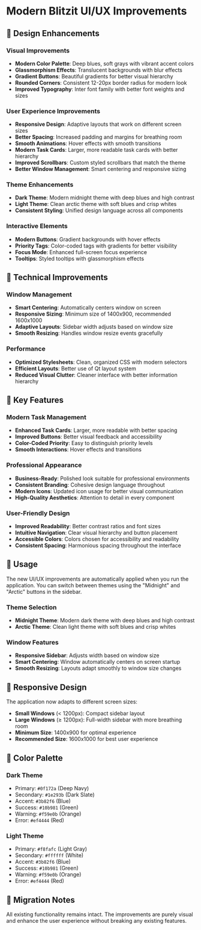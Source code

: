 # Modern Blitzit UI/UX Improvements

## 🎨 Design Enhancements

### Visual Improvements
- **Modern Color Palette**: Deep blues, soft grays with vibrant accent colors
- **Glassmorphism Effects**: Translucent backgrounds with blur effects
- **Gradient Buttons**: Beautiful gradients for better visual hierarchy
- **Rounded Corners**: Consistent 12-20px border radius for modern look
- **Improved Typography**: Inter font family with better font weights and sizes

### User Experience Improvements
- **Responsive Design**: Adaptive layouts that work on different screen sizes
- **Better Spacing**: Increased padding and margins for breathing room
- **Smooth Animations**: Hover effects with smooth transitions
- **Modern Task Cards**: Larger, more readable task cards with better hierarchy
- **Improved Scrollbars**: Custom styled scrollbars that match the theme
- **Better Window Management**: Smart centering and responsive sizing

### Theme Enhancements
- **Dark Theme**: Modern midnight theme with deep blues and high contrast
- **Light Theme**: Clean arctic theme with soft blues and crisp whites
- **Consistent Styling**: Unified design language across all components

### Interactive Elements
- **Modern Buttons**: Gradient backgrounds with hover effects
- **Priority Tags**: Color-coded tags with gradients for better visibility
- **Focus Mode**: Enhanced full-screen focus experience
- **Tooltips**: Styled tooltips with glassmorphism effects

## 🔧 Technical Improvements

### Window Management
- **Smart Centering**: Automatically centers window on screen
- **Responsive Sizing**: Minimum size of 1400x900, recommended 1600x1000
- **Adaptive Layouts**: Sidebar width adjusts based on window size
- **Smooth Resizing**: Handles window resize events gracefully

### Performance
- **Optimized Stylesheets**: Clean, organized CSS with modern selectors
- **Efficient Layouts**: Better use of Qt layout system
- **Reduced Visual Clutter**: Cleaner interface with better information hierarchy

## 🎯 Key Features

### Modern Task Management
- **Enhanced Task Cards**: Larger, more readable with better spacing
- **Improved Buttons**: Better visual feedback and accessibility
- **Color-Coded Priority**: Easy to distinguish priority levels
- **Smooth Interactions**: Hover effects and transitions

### Professional Appearance
- **Business-Ready**: Polished look suitable for professional environments
- **Consistent Branding**: Cohesive design language throughout
- **Modern Icons**: Updated icon usage for better visual communication
- **High-Quality Aesthetics**: Attention to detail in every component

### User-Friendly Design
- **Improved Readability**: Better contrast ratios and font sizes
- **Intuitive Navigation**: Clear visual hierarchy and button placement
- **Accessible Colors**: Colors chosen for accessibility and readability
- **Consistent Spacing**: Harmonious spacing throughout the interface

## 🚀 Usage

The new UI/UX improvements are automatically applied when you run the application. You can switch between themes using the "Midnight" and "Arctic" buttons in the sidebar.

### Theme Selection
- **Midnight Theme**: Modern dark theme with deep blues and high contrast
- **Arctic Theme**: Clean light theme with soft blues and crisp whites

### Window Features
- **Responsive Sidebar**: Adjusts width based on window size
- **Smart Centering**: Window automatically centers on screen startup
- **Smooth Resizing**: Layouts adapt smoothly to window size changes

## 📱 Responsive Design

The application now adapts to different screen sizes:
- **Small Windows** (< 1200px): Compact sidebar layout
- **Large Windows** (≥ 1200px): Full-width sidebar with more breathing room
- **Minimum Size**: 1400x900 for optimal experience
- **Recommended Size**: 1600x1000 for best user experience

## 🎨 Color Palette

### Dark Theme
- Primary: `#0f172a` (Deep Navy)
- Secondary: `#1e293b` (Dark Slate)
- Accent: `#3b82f6` (Blue)
- Success: `#10b981` (Green)
- Warning: `#f59e0b` (Orange)
- Error: `#ef4444` (Red)

### Light Theme
- Primary: `#f8fafc` (Light Gray)
- Secondary: `#ffffff` (White)
- Accent: `#3b82f6` (Blue)
- Success: `#10b981` (Green)
- Warning: `#f59e0b` (Orange)
- Error: `#ef4444` (Red)

## 🔄 Migration Notes

All existing functionality remains intact. The improvements are purely visual and enhance the user experience without breaking any existing features.
